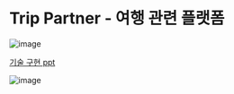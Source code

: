 <h1>Trip Partner - 여행 관련 플랫폼</h1>

![image](https://github.com/user-attachments/assets/a56cbb68-533c-44fd-8b98-b68db8446eb6)

[기술 구현 ppt](https://docs.google.com/presentation/d/1T9mGIZKxcgeYVZtToY4tJcPR75FeQlQvZ_ntFTNClyk/edit#slide=id.g3345c3b832a_0_62)







![image](https://github.com/user-attachments/assets/8a89cb5d-fe8b-498a-9761-39215ec872b6)
